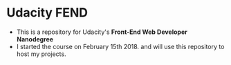 # Udacity FEND

- This is a repository for Udacity's **Front-End Web Developer Nanodegree**
- I started the course on February 15th 2018. and will use this repository to host my projects.